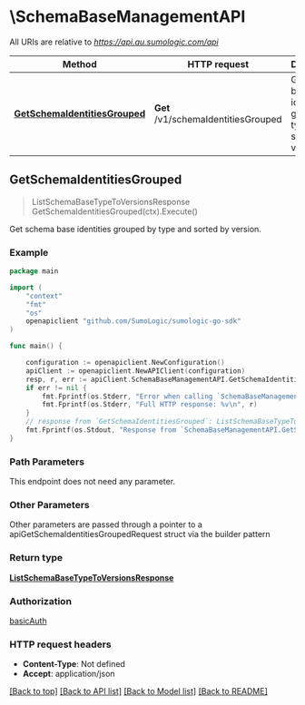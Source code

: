 # \SchemaBaseManagementAPI

All URIs are relative to *https://api.au.sumologic.com/api*

Method | HTTP request | Description
------------- | ------------- | -------------
[**GetSchemaIdentitiesGrouped**](SchemaBaseManagementAPI.md#GetSchemaIdentitiesGrouped) | **Get** /v1/schemaIdentitiesGrouped | Get schema base identities grouped by type and sorted by version.



## GetSchemaIdentitiesGrouped

> ListSchemaBaseTypeToVersionsResponse GetSchemaIdentitiesGrouped(ctx).Execute()

Get schema base identities grouped by type and sorted by version.



### Example

```go
package main

import (
	"context"
	"fmt"
	"os"
	openapiclient "github.com/SumoLogic/sumologic-go-sdk"
)

func main() {

	configuration := openapiclient.NewConfiguration()
	apiClient := openapiclient.NewAPIClient(configuration)
	resp, r, err := apiClient.SchemaBaseManagementAPI.GetSchemaIdentitiesGrouped(context.Background()).Execute()
	if err != nil {
		fmt.Fprintf(os.Stderr, "Error when calling `SchemaBaseManagementAPI.GetSchemaIdentitiesGrouped``: %v\n", err)
		fmt.Fprintf(os.Stderr, "Full HTTP response: %v\n", r)
	}
	// response from `GetSchemaIdentitiesGrouped`: ListSchemaBaseTypeToVersionsResponse
	fmt.Fprintf(os.Stdout, "Response from `SchemaBaseManagementAPI.GetSchemaIdentitiesGrouped`: %v\n", resp)
}
```

### Path Parameters

This endpoint does not need any parameter.

### Other Parameters

Other parameters are passed through a pointer to a apiGetSchemaIdentitiesGroupedRequest struct via the builder pattern


### Return type

[**ListSchemaBaseTypeToVersionsResponse**](ListSchemaBaseTypeToVersionsResponse.md)

### Authorization

[basicAuth](../README.md#basicAuth)

### HTTP request headers

- **Content-Type**: Not defined
- **Accept**: application/json

[[Back to top]](#) [[Back to API list]](../README.md#documentation-for-api-endpoints)
[[Back to Model list]](../README.md#documentation-for-models)
[[Back to README]](../README.md)

